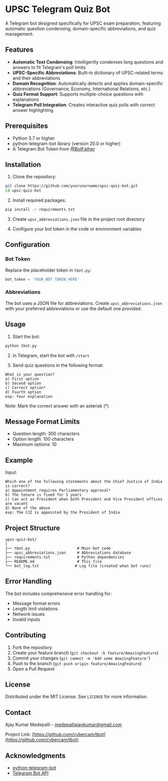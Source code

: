 # UPSC Telegram Quiz Bot

A Telegram bot designed specifically for UPSC exam preparation, featuring automatic question condensing, domain-specific abbreviations, and quiz management.

## Features

- **Automatic Text Condensing**: Intelligently condenses long questions and answers to fit Telegram's poll limits
- **UPSC-Specific Abbreviations**: Built-in dictionary of UPSC-related terms and their abbreviations
- **Domain Recognition**: Automatically detects and applies domain-specific abbreviations (Governance, Economy, International Relations, etc.)
- **Quiz Format Support**: Supports multiple-choice questions with explanations
- **Telegram Poll Integration**: Creates interactive quiz polls with correct answer highlighting

## Prerequisites

- Python 3.7 or higher
- python-telegram-bot library (version 20.0 or higher)
- A Telegram Bot Token from [@BotFather](https://t.me/botfather)

## Installation

1. Clone the repository:
```bash
git clone https://github.com/yourusername/upsc-quiz-bot.git
cd upsc-quiz-bot
```

2. Install required packages:
```bash
pip install -r requirements.txt
```

3. Create `upsc_abbreviations.json` file in the project root directory

4. Configure your bot token in the code or environment variables

## Configuration

### Bot Token
Replace the placeholder token in `tbot.py`:
```python
bot_token = 'YOUR_BOT_TOKEN_HERE'
```

### Abbreviations
The bot uses a JSON file for abbreviations. Create `upsc_abbreviations.json` with your preferred abbreviations or use the default one provided.

## Usage

1. Start the bot:
```bash
python tbot.py
```

2. In Telegram, start the bot with `/start`

3. Send quiz questions in the following format:
```
What is your question?
a) First option
b) Second option
c) Correct option*
d) Fourth option
exp: Your explanation
```

Note: Mark the correct answer with an asterisk (*)

## Message Format Limits

- Question length: 300 characters
- Option length: 100 characters
- Maximum options: 10

## Example

Input:
```
Which one of the following statements about the Chief Justice of India is correct?
a) Appointment requires Parliamentary approval*
b) The tenure is fixed for 5 years
c) Can act as President when both President and Vice President offices are vacant
d) None of the above
exp: The CJI is appointed by the President of India
```

## Project Structure

```
upsc-quiz-bot/
│
├── tbot.py                     # Main bot code
├── upsc_abbreviations.json     # Abbreviations database
├── requirements.txt            # Python dependencies
├── README.md                   # This file
└── bot_log.txt                # Log file (created when bot runs)
```

## Error Handling

The bot includes comprehensive error handling for:
- Message format errors
- Length limit violations
- Network issues
- Invalid inputs

## Contributing

1. Fork the repository
2. Create your feature branch (`git checkout -b feature/AmazingFeature`)
3. Commit your changes (`git commit -m 'Add some AmazingFeature'`)
4. Push to the branch (`git push origin feature/AmazingFeature`)
5. Open a Pull Request

## License

Distributed under the MIT License. See `LICENSE` for more information.

## Contact

Ajay Kumar Medepalli - medepalliajaykumar@gmail.com

Project Link: [https://github.com/cybercam/tbot](https://github.com/cybercam/tbot)

## Acknowledgments

- [python-telegram-bot](https://python-telegram-bot.org/)
- [Telegram Bot API](https://core.telegram.org/bots/api)

